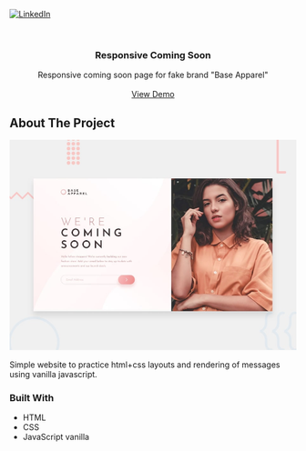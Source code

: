 [![LinkedIn][linkedin-shield]][linkedin-url]

<br />
<div align="center">
  <h3 align="center">Responsive Coming Soon</h3>
  <p align="center">
    Responsive coming soon page for fake brand "Base Apparel"
    <br />
    <br />
    <a href="https://albacasas.github.io/coming-soon">View Demo</a></p>
</div>

## About The Project

![Base Apparel Coming Soon][product-screenshot]

Simple website to practice html+css layouts and rendering of messages using vanilla javascript.

### Built With

* HTML
* CSS
* JavaScript vanilla
  
[product-screenshot]: ./images/preview.jpg
[linkedin-shield]: https://img.shields.io/badge/-LinkedIn-black.svg?style=for-the-badge&logo=linkedin&colorB=555
[linkedin-url]: https://www.linkedin.com/in/alba-casas/
